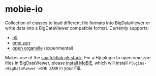 

# mobie-io

Collection of classes to load different file formats into BigDataViewer or write data into a BigDataViewer compatible format.
Currently supports:
- [n5](https://github.com/saalfeldlab/n5)
- [ome.zarr](https://ngff.openmicroscopy.org/latest/)
- [open organelle](https://openorganelle.janelia.org/) (experimental)

Makes use of the [saalfeldlab n5 stack](https://github.com/saalfeldlab).
For a Fiji plugin to open ome.zarr files in BigDataViewer, please [install MoBIE](https://github.com/mobie/mobie-viewer-fiji#install), which will install `Plugins->BigDataViewer->OME ZARR` in your Fiji.
